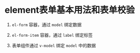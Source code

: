 # element表单基本用法和表单校验

1. `el-form` 容器，通过 `model` 绑定数据

2. `el-form-item` 容器，通过  `label` 绑定标签

3. 表单组件通过 `v-model` 绑定 `model` 中的数据




